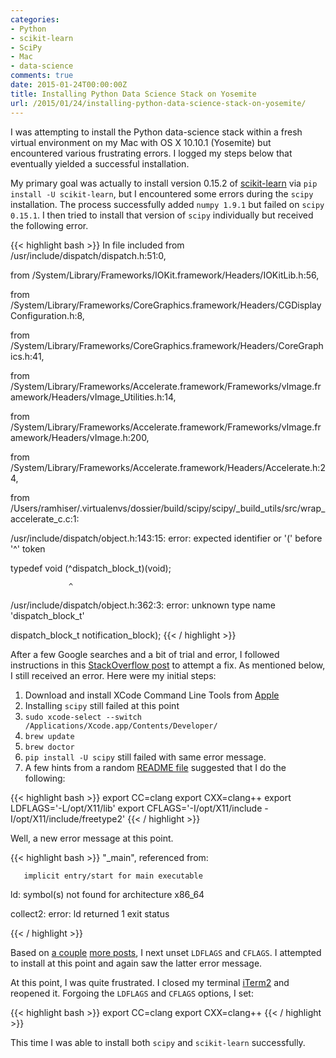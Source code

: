 ```yaml
---
categories:
- Python
- scikit-learn
- SciPy
- Mac
- data-science
comments: true
date: 2015-01-24T00:00:00Z
title: Installing Python Data Science Stack on Yosemite
url: /2015/01/24/installing-python-data-science-stack-on-yosemite/
---
```


I was attempting to install the Python data-science stack within a fresh virtual
environment on my Mac with OS X 10.10.1 (Yosemite) but encountered various
frustrating errors. I logged my steps below that eventually yielded a successful
installation.

My primary goal was actually to install version 0.15.2 of
[scikit-learn](http://scikit-learn.org/) via `pip install -U scikit-learn`, but
I encountered some errors during the `scipy` installation. The process
successfully added `numpy 1.9.1` but failed on `scipy 0.15.1`. I then tried to
install that version of `scipy` individually but received the following error.

{{< highlight bash >}}
In file included from /usr/include/dispatch/dispatch.h:51:0,

  from /System/Library/Frameworks/IOKit.framework/Headers/IOKitLib.h:56,

  from /System/Library/Frameworks/CoreGraphics.framework/Headers/CGDisplayConfiguration.h:8,

  from /System/Library/Frameworks/CoreGraphics.framework/Headers/CoreGraphics.h:41,

  from /System/Library/Frameworks/Accelerate.framework/Frameworks/vImage.framework/Headers/vImage_Utilities.h:14,

  from /System/Library/Frameworks/Accelerate.framework/Frameworks/vImage.framework/Headers/vImage.h:200,

  from /System/Library/Frameworks/Accelerate.framework/Headers/Accelerate.h:24,

  from /Users/ramhiser/.virtualenvs/dossier/build/scipy/scipy/_build_utils/src/wrap_accelerate_c.c:1:

  /usr/include/dispatch/object.h:143:15: error: expected identifier or '(' before '^' token

   typedef void (^dispatch_block_t)(void);

                 ^

  /usr/include/dispatch/object.h:362:3: error: unknown type name 'dispatch_block_t'

   dispatch_block_t notification_block);
{{< / highlight >}}


After a few Google searches and a bit of trial and error, I followed
instructions in this [StackOverflow
post](http://stackoverflow.com/a/19850962/234233) to attempt a fix. As mentioned
below, I still received an error. Here were my initial steps:
  
1. Download and install XCode Command Line Tools from [Apple](https://developer.apple.com)
2. Installing `scipy` still failed at this point
3. `sudo xcode-select --switch /Applications/Xcode.app/Contents/Developer/`
4. `brew update`
5. `brew doctor`
6. `pip install -U scipy` still failed with same error message.
7. A few hints from a random [README
file](https://github.com/robotastic/homebrew-hackrf#troubleshooting) suggested
that I do the following:

{{< highlight bash >}}
export CC=clang
export CXX=clang++
export LDFLAGS='-L/opt/X11/lib'
export CFLAGS='-I/opt/X11/include -I/opt/X11/include/freetype2'
{{< / highlight >}}

Well, a new error message at this point.

{{< highlight bash >}}
  "_main", referenced from:

       implicit entry/start for main executable

  ld: symbol(s) not found for architecture x86_64

  collect2: error: ld returned 1 exit status

{{< / highlight >}}

Based on [a couple](http://stackoverflow.com/a/11798574/234233) [more
posts](http://forrestbao.blogspot.com/2010/04/compiling-numpy-and-scipy-on-centos.html),
I next unset `LDFLAGS` and `CFLAGS`. I attempted to install at this point and
again saw the latter error message.

At this point, I was quite frustrated. I closed my terminal
[iTerm2](http://iterm2.com) and reopened it. Forgoing the `LDFLAGS` and `CFLAGS`
options, I set:

{{< highlight bash >}}
export CC=clang
export CXX=clang++
{{< / highlight >}}

This time I was able to install both `scipy` and `scikit-learn` successfully.
